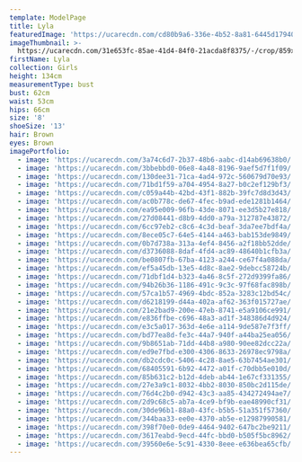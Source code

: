 ```yaml
---
template: ModelPage
title: Lyla
featuredImage: 'https://ucarecdn.com/cd80b9a6-336e-4b52-8a81-6445d179406b/'
imageThumbnail: >-
  https://ucarecdn.com/31e653fc-85ae-41d4-84f0-21acda8f8375/-/crop/859x1187/301,86/-/preview/
firstName: Lyla
collection: Girls
height: 134cm
measurementType: bust
bust: 62cm
waist: 53cm
hips: 66cm
size: '8'
shoeSize: '13'
hair: Brown
eyes: Brown
imagePortfolio:
  - image: 'https://ucarecdn.com/3a74c6d7-2b37-48b6-aabc-d14ab69638b0/'
  - image: 'https://ucarecdn.com/3bbebbd0-06e8-4a48-8196-9aef5d7f1f09/'
  - image: 'https://ucarecdn.com/130dee31-71ca-4ad4-972c-560679d70e93/'
  - image: 'https://ucarecdn.com/71bd1f59-a704-4954-8a27-b0c2ef129bf3/'
  - image: 'https://ucarecdn.com/c059a44b-42bd-43f1-882b-39fc7d8d3d43/'
  - image: 'https://ucarecdn.com/ac0b778c-de67-4fec-b9ad-ede1281b1464/'
  - image: 'https://ucarecdn.com/ea95e009-96fb-43de-8071-ee3d5b27e818/'
  - image: 'https://ucarecdn.com/27d08441-d8b9-4dd0-a79a-312787e43872/'
  - image: 'https://ucarecdn.com/6cc97eb2-c8c6-4c3d-beaf-3da7ee7bdf4a/'
  - image: 'https://ucarecdn.com/8ece05c7-64e5-4144-a463-bab153de9849/'
  - image: 'https://ucarecdn.com/0b7d738a-313a-4ef4-8456-a2f18bb52dde/'
  - image: 'https://ucarecdn.com/d3736088-8daf-4fd4-ac89-48640b1cfb3a/'
  - image: 'https://ucarecdn.com/be0807fb-67ba-4123-a244-ce67f4a088da/'
  - image: 'https://ucarecdn.com/ef5a45db-13e5-4d8c-8ae2-9debcc58724b/'
  - image: 'https://ucarecdn.com/71dbf1d4-b323-4a46-8c5f-272d9399fa86/'
  - image: 'https://ucarecdn.com/94b26b36-1186-491c-9c3c-97f68fac898b/'
  - image: 'https://ucarecdn.com/57ca1b57-4969-4bdc-852a-3283c12bd54c/'
  - image: 'https://ucarecdn.com/d6218199-d44a-402a-af62-363f015727ae/'
  - image: 'https://ucarecdn.com/21e2bad9-200e-47eb-8741-e5a9106ce991/'
  - image: 'https://ucarecdn.com/e836ffbe-c696-48a3-ad1f-348386d4d924/'
  - image: 'https://ucarecdn.com/e3c5a017-363d-4e6e-a114-9de587e7f3ff/'
  - image: 'https://ucarecdn.com/bd77ea8d-fe3c-44a7-940f-a44ba25ea056/'
  - image: 'https://ucarecdn.com/9b8651ab-71dd-44b8-a980-90ee82dcc22a/'
  - image: 'https://ucarecdn.com/ed9e7fbd-e300-4306-8633-26978ec9798a/'
  - image: 'https://ucarecdn.com/db2cdc0c-5406-4c28-8ae5-63b7454ae301/'
  - image: 'https://ucarecdn.com/68405591-6b92-4472-a01f-c70dbb5e010d/'
  - image: 'https://ucarecdn.com/85b631c2-b12d-4deb-ab44-1e67cf331355/'
  - image: 'https://ucarecdn.com/27e3a9c1-8032-4bb2-8030-850bc2d115de/'
  - image: 'https://ucarecdn.com/76d4c2b0-d942-43c3-aa85-434272494ae7/'
  - image: 'https://ucarecdn.com/2d9c68c5-ab7a-4ce9-bf9b-eae48990cf31/'
  - image: 'https://ucarecdn.com/30de96b1-88a0-43fc-b5b5-51a351f57360/'
  - image: 'https://ucarecdn.com/344baa33-ee0e-4370-ab5e-e12987990581/'
  - image: 'https://ucarecdn.com/398f70e0-0de9-4464-9402-647bc2be9211/'
  - image: 'https://ucarecdn.com/3617eabd-9ecd-44fc-bbd0-b505f5bc8962/'
  - image: 'https://ucarecdn.com/39560e6e-5c91-4330-8eee-e636bea65cfb/'
---
```


